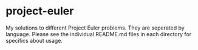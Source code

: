 project-euler
=============

My solutions to different Project Euler problems.  They are seperated by language.
Please see the individual README.md files in each directory for specifics about usage.
